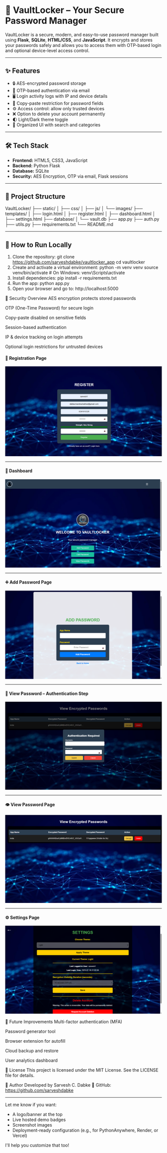 # 🔐 VaultLocker – Your Secure Password Manager

VaultLocker is a secure, modern, and easy-to-use password manager built using **Flask**, **SQLite**, **HTML/CSS**, and **JavaScript**. It encrypts and stores your passwords safely and allows you to access them with OTP-based login and optional device-level access control.

---

## ✨ Features

- 🔒 AES-encrypted password storage
- 🧾 OTP-based authentication via email
- 🖥️ Login activity logs with IP and device details
- 🚫 Copy-paste restriction for password fields
- ⚙️ Access control: allow only trusted devices
- ❌ Option to delete your account permanently
- 🌓 Light/Dark theme toggle
- 📂 Organized UI with search and categories

---

## 🛠️ Tech Stack

- **Frontend:** HTML5, CSS3, JavaScript  
- **Backend:** Python Flask  
- **Database:** SQLite  
- **Security:** AES Encryption, OTP via email, Flask sessions

---

## 📁 Project Structure
VaultLocker/
├── static/
│ ├── css/
│ ├── js/
│ └── images/
├── templates/
│ ├── login.html
│ ├── register.html
│ ├── dashboard.html
│ ├── settings.html
├── database/
│ └── vault.db
├── app.py
├── auth.py
├── utils.py
├── requirements.txt
└── README.md



---

## 🚀 How to Run Locally

1. Clone the repository:
   git clone https://github.com/sarveshdabke/vaultlocker_app
   cd vaultlocker
2. Create and activate a virtual environment:
   python -m venv venv
   source venv/bin/activate  # On Windows: venv\Scripts\activate
3. Install dependencies:
   pip install -r requirements.txt
4. Run the app:
   python app.py
5. Open your browser and go to:
   http://localhost:5000

🔐 Security Overview
AES encryption protects stored passwords

OTP (One-Time Password) for secure login

Copy-paste disabled on sensitive fields

Session-based authentication

IP & device tracking on login attempts

Optional login restrictions for untrusted devices


#### 📝 Registration Page
![Registration Page](static/images/RegistrationPage.png)

---

#### 🧭 Dashboard
![Dashboard](static/images/Dashboard.png)

---

#### ➕ Add Password Page
![Add Password Page](static/images/AddPasswordPage.png)

---

#### 🔐 View Password – Authentication Step
![View Password Authentication](static/images/ViewPasswordAuthentication.png)

---

#### 👁️ View Password Page
![View Password Page](static/images/ViewPasswordPage.png)

---

#### ⚙️ Settings Page
![Settings Page](static/images/SettingsPage.png)


📌 Future Improvements
Multi-factor authentication (MFA)

Password generator tool

Browser extension for autofill

Cloud backup and restore

User analytics dashboard

📄 License
This project is licensed under the MIT License.
See the LICENSE file for details.

👤 Author
Developed by Sarvesh C. Dabke
🔗 GitHub: https://github.com/sarveshdabke



---

Let me know if you want:

- A logo/banner at the top  
- Live hosted demo badges  
- Screenshot images  
- Deployment-ready configuration (e.g., for PythonAnywhere, Render, or Vercel)

I'll help you customize that too!

